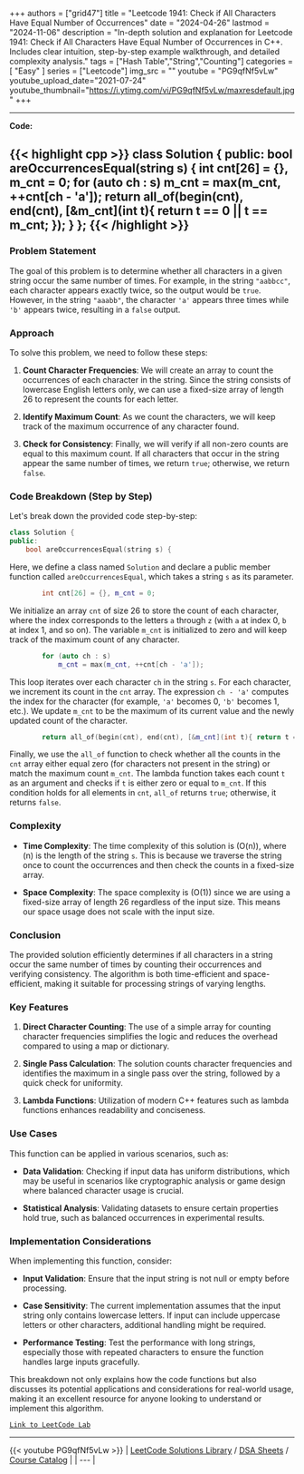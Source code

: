 
+++
authors = ["grid47"]
title = "Leetcode 1941: Check if All Characters Have Equal Number of Occurrences"
date = "2024-04-26"
lastmod = "2024-11-06"
description = "In-depth solution and explanation for Leetcode 1941: Check if All Characters Have Equal Number of Occurrences in C++. Includes clear intuition, step-by-step example walkthrough, and detailed complexity analysis."
tags = ["Hash Table","String","Counting"]
categories = [
    "Easy"
]
series = ["Leetcode"]
img_src = ""
youtube = "PG9qfNf5vLw"
youtube_upload_date="2021-07-24"
youtube_thumbnail="https://i.ytimg.com/vi/PG9qfNf5vLw/maxresdefault.jpg"
+++



---
**Code:**

{{< highlight cpp >}}
class Solution {
public:
    bool areOccurrencesEqual(string s) {
        int cnt[26] = {}, m_cnt = 0;
        for (auto ch : s)
            m_cnt = max(m_cnt, ++cnt[ch - 'a']);
        return all_of(begin(cnt), end(cnt), [&m_cnt](int t){ return t == 0 || t == m_cnt; });
    }
};
{{< /highlight >}}
---

### Problem Statement

The goal of this problem is to determine whether all characters in a given string occur the same number of times. For example, in the string `"aabbcc"`, each character appears exactly twice, so the output would be `true`. However, in the string `"aaabb"`, the character `'a'` appears three times while `'b'` appears twice, resulting in a `false` output. 

### Approach

To solve this problem, we need to follow these steps:

1. **Count Character Frequencies**: We will create an array to count the occurrences of each character in the string. Since the string consists of lowercase English letters only, we can use a fixed-size array of length 26 to represent the counts for each letter.

2. **Identify Maximum Count**: As we count the characters, we will keep track of the maximum occurrence of any character found.

3. **Check for Consistency**: Finally, we will verify if all non-zero counts are equal to this maximum count. If all characters that occur in the string appear the same number of times, we return `true`; otherwise, we return `false`.

### Code Breakdown (Step by Step)

Let's break down the provided code step-by-step:

```cpp
class Solution {
public:
    bool areOccurrencesEqual(string s) {
```
Here, we define a class named `Solution` and declare a public member function called `areOccurrencesEqual`, which takes a string `s` as its parameter.

```cpp
        int cnt[26] = {}, m_cnt = 0;
```
We initialize an array `cnt` of size 26 to store the count of each character, where the index corresponds to the letters `a` through `z` (with `a` at index 0, `b` at index 1, and so on). The variable `m_cnt` is initialized to zero and will keep track of the maximum count of any character.

```cpp
        for (auto ch : s)
            m_cnt = max(m_cnt, ++cnt[ch - 'a']);
```
This loop iterates over each character `ch` in the string `s`. For each character, we increment its count in the `cnt` array. The expression `ch - 'a'` computes the index for the character (for example, `'a'` becomes 0, `'b'` becomes 1, etc.). We update `m_cnt` to be the maximum of its current value and the newly updated count of the character.

```cpp
        return all_of(begin(cnt), end(cnt), [&m_cnt](int t){ return t == 0 || t == m_cnt; });
```
Finally, we use the `all_of` function to check whether all the counts in the `cnt` array either equal zero (for characters not present in the string) or match the maximum count `m_cnt`. The lambda function takes each count `t` as an argument and checks if `t` is either zero or equal to `m_cnt`. If this condition holds for all elements in `cnt`, `all_of` returns `true`; otherwise, it returns `false`.

### Complexity

- **Time Complexity**: The time complexity of this solution is \(O(n)\), where \(n\) is the length of the string `s`. This is because we traverse the string once to count the occurrences and then check the counts in a fixed-size array.

- **Space Complexity**: The space complexity is \(O(1)\) since we are using a fixed-size array of length 26 regardless of the input size. This means our space usage does not scale with the input size.

### Conclusion

The provided solution efficiently determines if all characters in a string occur the same number of times by counting their occurrences and verifying consistency. The algorithm is both time-efficient and space-efficient, making it suitable for processing strings of varying lengths.

### Key Features

1. **Direct Character Counting**: The use of a simple array for counting character frequencies simplifies the logic and reduces the overhead compared to using a map or dictionary.

2. **Single Pass Calculation**: The solution counts character frequencies and identifies the maximum in a single pass over the string, followed by a quick check for uniformity.

3. **Lambda Functions**: Utilization of modern C++ features such as lambda functions enhances readability and conciseness.

### Use Cases

This function can be applied in various scenarios, such as:

- **Data Validation**: Checking if input data has uniform distributions, which may be useful in scenarios like cryptographic analysis or game design where balanced character usage is crucial.
  
- **Statistical Analysis**: Validating datasets to ensure certain properties hold true, such as balanced occurrences in experimental results.

### Implementation Considerations

When implementing this function, consider:

- **Input Validation**: Ensure that the input string is not null or empty before processing.

- **Case Sensitivity**: The current implementation assumes that the input string only contains lowercase letters. If input can include uppercase letters or other characters, additional handling might be required.

- **Performance Testing**: Test the performance with long strings, especially those with repeated characters to ensure the function handles large inputs gracefully.

This breakdown not only explains how the code functions but also discusses its potential applications and considerations for real-world usage, making it an excellent resource for anyone looking to understand or implement this algorithm.

[`Link to LeetCode Lab`](https://leetcode.com/problems/check-if-all-characters-have-equal-number-of-occurrences/description/)

---
{{< youtube PG9qfNf5vLw >}}
| [LeetCode Solutions Library](https://grid47.xyz/leetcode/) / [DSA Sheets](https://grid47.xyz/sheets/) / [Course Catalog](https://grid47.xyz/courses/) |
| --- |
